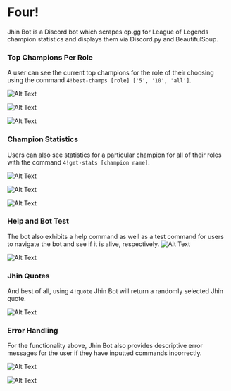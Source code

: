 # Four!

Jhin Bot is a Discord bot which scrapes op.gg for League of Legends champion statistics and displays them via Discord.py and BeautifulSoup. 


### Top Champions Per Role

A user can see the current top champions for the role of their choosing using the command `4!best-champs [role] ['5', '10', 'all']`.

![Alt Text](assets/READMEImages/BestChampsJungle.png) 

![Alt Text](assets/READMEImages/BestChampsMid.png) 

![Alt Text](assets/READMEImages/BestChampsAdc.png)

### Champion Statistics

Users can also see statistics for a particular champion for all of their roles with the command `4!get-stats [champion name]`.

![Alt Text](assets/READMEImages/GetStatsJhin.png)

![Alt Text](assets/READMEImages/GetStatsNunu.png)

![Alt Text](assets/READMEImages/GetStatsYasuo.png)

### Help and Bot Test

The bot also exhibits a help command as well as a test command for users to navigate the bot and see if it is alive, respectively.
![Alt Text](assets/READMEImages/Help.png)

![Alt Text](assets/READMEImages/Test.png)

### Jhin Quotes 

And best of all, using `4!quote` Jhin Bot will return a randomly selected Jhin quote. 

![Alt Text](assets/READMEImages/Quote.png)

### Error Handling

For the functionality above, Jhin Bot also provides descriptive error messages for the user if they have inputted commands incorrectly.

![Alt Text](assets/READMEImages/BestChampsError.png)

![Alt Text](assets/READMEImages/GetStatsError.png)